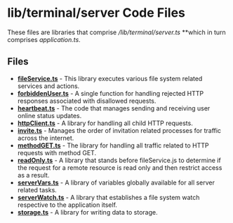 # lib/terminal/server Code Files
These files are libraries that comprise */lib/terminal/server.ts* **which in turn comprises *application.ts*.

## Files
<!-- Do not edit below this line.  Contents dynamically populated. -->

* **[fileService.ts](fileService.ts)**     - This library executes various file system related services and actions.
* **[forbiddenUser.ts](forbiddenUser.ts)** - A single function for handling rejected HTTP responses associated with disallowed requests.
* **[heartbeat.ts](heartbeat.ts)**         - The code that manages sending and receiving user online status updates.
* **[httpClient.ts](httpClient.ts)**       - A library for handling all child HTTP requests.
* **[invite.ts](invite.ts)**               - Manages the order of invitation related processes for traffic across the internet.
* **[methodGET.ts](methodGET.ts)**         - The library for handling all traffic related to HTTP requests with method GET.
* **[readOnly.ts](readOnly.ts)**           - A library that stands before fileService.js to determine if the request for a remote resource is read only and then restrict access as a result.
* **[serverVars.ts](serverVars.ts)**       - A library of variables globally available for all server related tasks.
* **[serverWatch.ts](serverWatch.ts)**     - A library that establishes a file system watch respective to the application itself.
* **[storage.ts](storage.ts)**             - A library for writing data to storage.